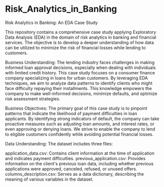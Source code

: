 # Risk_Analytics_in_Banking
Risk Analytics in Banking: An EDA Case Study

This repository contains a comprehensive case study applying Exploratory Data Analysis (EDA) in the domain of risk analytics in banking and financial services. The objective is to develop a deeper understanding of how data can be utilized to minimize the risk of financial losses while lending to customers.

Business Understanding:
The lending industry faces challenges in making informed loan approval decisions, especially when dealing with individuals with limited credit history. This case study focuses on a consumer finance company specializing in loans for urban customers. By leveraging EDA techniques, we aim to analyze data patterns to identify clients who might face difficulty repaying their installments. This knowledge empowers the company to make well-informed decisions, minimize defaults, and optimize risk assessment strategies.

Business Objectives:
The primary goal of this case study is to pinpoint patterns that indicate the likelihood of payment difficulties in loan applicants. By identifying strong indicators of default, the company can take proactive measures such as adjusting loan amounts, and interest rates, or even approving or denying loans. We strive to enable the company to lend to eligible customers confidently while avoiding potential financial losses.

Data Understanding:
The dataset includes three files:

application_data.csv: Contains client information at the time of application and indicates payment difficulties.
previous_application.csv: Provides information on the client's previous loan data, including whether previous applications were approved, canceled, refused, or unused offers.
columns_description.csv: Serves as a data dictionary, describing the meaning of various variables in the dataset.
